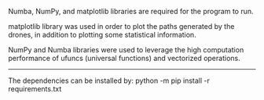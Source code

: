 

Numba, NumPy, and matplotlib libraries are required for the program to run.

matplotlib library was used in order to plot the paths generated by the drones, in addition to plotting some statistical information.

NumPy and Numba libraries were used to leverage the high computation performance of ufuncs (universal functions) and vectorized operations.

---------------------------------------------------

The dependencies can be installed by: python -m pip install -r requirements.txt